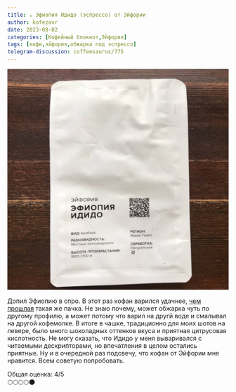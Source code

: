 ```yaml
---
title: ☕️ Эфиопия Идидо (эспрессо) от Эйфории
author: kofezavr
date: 2023-08-02
categories: [Кофейный блокнот,Эйфория]
tags: [кофе,эйфория,обжарка под эспрессо]
telegram-discussion: coffeesaurus/775
--- 
```

![Эфиопия Идидо (эспрессо) от Эйфории](/assets/img/posts/23/08/ethiopia-idido.jpg)

Допил Эфиопию в спро. В этот раз кофан варился удачнее, [чем прошлая](https://t.me/coffeesaurus/699) такая же пачка. Не знаю почему, может обжарка чуть по другому профилю, а может потому что варил на другй воде и смалывал на другой кофемолке. В итоге в чашке, традиционно для моих шотов на левере, было много шоколадных оттенков вкуса и приятная цитрусовая кислотность. Не могу сказать, что Идидо у меня вываривался с читаемыми дескрипторами, но впечатления в целом остались приятные. Ну и в очередной раз подсвечу, что кофан от Эйфории мне нравится. Всем советую попробовать.

Общая оценка: 4/5 <br>
🌕🌕🌕🌕🌑